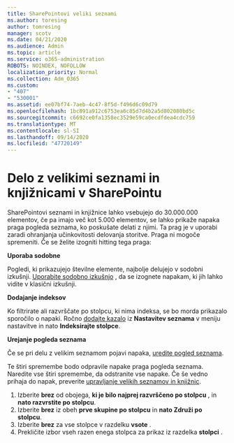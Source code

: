 ```yaml
---
title: SharePointovi veliki seznami
ms.author: toresing
author: tomresing
manager: scotv
ms.date: 04/21/2020
ms.audience: Admin
ms.topic: article
ms.service: o365-administration
ROBOTS: NOINDEX, NOFOLLOW
localization_priority: Normal
ms.collection: Adm_O365
ms.custom:
- "407"
- "530001"
ms.assetid: ee07bf74-7aeb-4c47-8f5d-f496d6c09d79
ms.openlocfilehash: 1bc891a912c6753ea6c85d7d4b2a5d802080bd5c
ms.sourcegitcommit: c6692ce0fa1358ec3529e59ca0ecdfdea4cdc759
ms.translationtype: MT
ms.contentlocale: sl-SI
ms.lasthandoff: 09/14/2020
ms.locfileid: "47720149"
---
```

# <a name="work-with-large-lists-and-libraries-in-sharepoint"></a>Delo z velikimi seznami in knjižnicami v SharePointu

SharePointovi seznami in knjižnice lahko vsebujejo do 30.000.000 elementov, če pa imajo več kot 5.000 elementov, se lahko prikaže napaka praga pogleda seznama, ko poskušate delati z njimi. Ta prag je v uporabi zaradi ohranjanja učinkovitosti delovanja storitve. Praga ni mogoče spremeniti. Če se želite izogniti hitting tega praga:

**Uporaba sodobne**

Pogledi, ki prikazujejo številne elemente, najbolje delujejo v sodobni izkušnji. [Uporabite sodobno izkušnjo](https://support.office.com/article/66dac24b-4177-4775-bf50-3d267318caa9) , da se izognete napakam, ki jih lahko vidite v klasični izkušnji.

**Dodajanje indeksov**

Ko filtrirate ali razvrščate po stolpcu, ki nima indeksa, se bo morda prikazalo sporočilo o napaki. Ročno [dodajte kazalo](https://support.office.com/article/f3f00554-b7dc-44d1-a2ed-d477eac463b0) iz **Nastavitev seznama** v meniju nastavitve in nato **Indeksirajte stolpce**.

**Urejanje pogleda seznama**

Če se pri delu z velikim seznamom pojavi napaka, [uredite pogled seznama](https://support.office.com/article/15916903-e79a-423f-b4e2-02d37e1ff372).

Te štiri spremembe bodo odpravile napake praga pogleda seznama. Naredite vse štiri spremembe, da odstranite vse napake. Če še vedno prihaja do napak, preverite [upravljanje velikih seznamov in knjižnic](https://support.office.com/article/B8588DAE-9387-48C2-9248-C24122F07C59).

1. Izberite **brez** od obojega, **ki je bilo najprej razvrščeno po stolpcu** , in **nato razvrstite po stolpcu**.
2. Izberite **brez** iz obeh **prve skupine po stolpcu** in **nato Združi po stolpcu**.
3. Izberite **brez** za vse stolpce v razdelku **vsote** .
4. Prekličite izbor vseh razen enega stolpca za prikaz iz razdelka **stolpci** .

